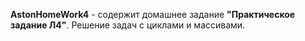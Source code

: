 **AstonHomeWork4** - содержит домашнее задание **"Практическое задание Л4"**. Решение задач с циклами и массивами.

